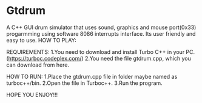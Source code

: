 # Gtdrum
A C++ GUI drum simulator that uses sound, graphics and mouse port(0x33) progarmming using software 8086 interrupts interface.
Its user friendly and easy to use.
HOW TO PLAY:

REQUIREMENTS:
1.You need to download and install Turbo C++ in your PC.(https://turboc.codeplex.com/)
2.You need the file gtdrum.cpp, which you can download from here.

HOW TO RUN:
1.Place the gtdrum.cpp file in folder maybe named as turboc++/bin.
2.Open the file in Turboc++.
3.Run the program.

HOPE YOU ENJOY!!!
                               
